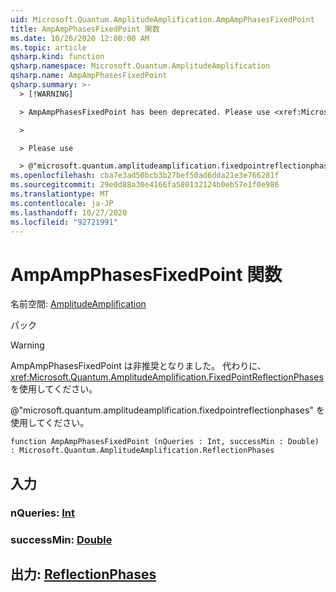 ```yaml
---
uid: Microsoft.Quantum.AmplitudeAmplification.AmpAmpPhasesFixedPoint
title: AmpAmpPhasesFixedPoint 関数
ms.date: 10/26/2020 12:00:00 AM
ms.topic: article
qsharp.kind: function
qsharp.namespace: Microsoft.Quantum.AmplitudeAmplification
qsharp.name: AmpAmpPhasesFixedPoint
qsharp.summary: >-
  > [!WARNING]

  > AmpAmpPhasesFixedPoint has been deprecated. Please use <xref:Microsoft.Quantum.AmplitudeAmplification.FixedPointReflectionPhases> instead.

  >

  > Please use

  > @"microsoft.quantum.amplitudeamplification.fixedpointreflectionphases".
ms.openlocfilehash: cba7e3ad50bcb3b27bef50ad6dda21e3e766281f
ms.sourcegitcommit: 29e0d88a30e4166fa580132124b0eb57e1f0e986
ms.translationtype: MT
ms.contentlocale: ja-JP
ms.lasthandoff: 10/27/2020
ms.locfileid: "92721991"
---
```

# <a name="ampampphasesfixedpoint-function"></a>AmpAmpPhasesFixedPoint 関数

名前空間: [AmplitudeAmplification](xref:Microsoft.Quantum.AmplitudeAmplification)

パック [](https://nuget.org/packages/)


> [!WARNING]
> AmpAmpPhasesFixedPoint は非推奨となりました。 代わりに、<xref:Microsoft.Quantum.AmplitudeAmplification.FixedPointReflectionPhases> を使用してください。
>
> @"microsoft.quantum.amplitudeamplification.fixedpointreflectionphases" を使用してください。



```qsharp
function AmpAmpPhasesFixedPoint (nQueries : Int, successMin : Double) : Microsoft.Quantum.AmplitudeAmplification.ReflectionPhases
```


## <a name="input"></a>入力

### <a name="nqueries--int"></a>nQueries: [Int](xref:microsoft.quantum.lang-ref.int)




### <a name="successmin--double"></a>successMin: [Double](xref:microsoft.quantum.lang-ref.double)





## <a name="output--reflectionphases"></a>出力: [ReflectionPhases](xref:Microsoft.Quantum.AmplitudeAmplification.ReflectionPhases)

